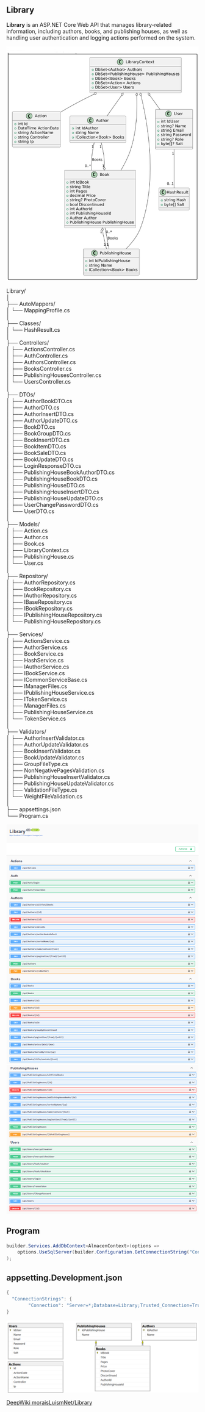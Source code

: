 ## Library

**Library** is an ASP.NET Core Web API that manages library-related information, including authors, books, and publishing houses, as well as handling user authentication and logging actions performed on the system.

![Library](img/UML.png)

Library/  
│  
├── AutoMappers/  
│   └── MappingProfile.cs  
│  
├── Classes/  
│   └── HashResult.cs  
│  
├── Controllers/  
│   ├── ActionsController.cs  
│   ├── AuthController.cs  
│   ├── AuthorsController.cs  
│   ├── BooksController.cs  
│   ├── PublishingHousesController.cs  
│   └── UsersController.cs  
│  
├── DTOs/  
│   ├── AuthorBookDTO.cs  
│   ├── AuthorDTO.cs  
│   ├── AuthorInsertDTO.cs  
│   ├── AuthorUpdateDTO.cs  
│   ├── BookDTO.cs  
│   ├── BookGroupDTO.cs  
│   ├── BookInsertDTO.cs  
│   ├── BookItemDTO.cs  
│   ├── BookSaleDTO.cs  
│   ├── BookUpdateDTO.cs  
│   ├── LoginResponseDTO.cs  
│   ├── PublishingHouseBookAuthorDTO.cs  
│   ├── PublishingHouseBookDTO.cs  
│   ├── PublishingHouseDTO.cs  
│   ├── PublishingHouseInsertDTO.cs  
│   ├── PublishingHouseUpdateDTO.cs  
│   ├── UserChangePasswordDTO.cs  
│   └── UserDTO.cs  
│  
├── Models/  
│   ├── Action.cs  
│   ├── Author.cs  
│   ├── Book.cs  
│   ├── LibraryContext.cs  
│   ├── PublishingHouse.cs  
│   └── User.cs  
│  
├── Repository/  
│   ├── AuthorRepository.cs  
│   ├── BookRepository.cs  
│   ├── IAuthorRepository.cs  
│   ├── IBaseRepository.cs  
│   ├── IBookRepository.cs  
│   ├── IPublishingHouseRepository.cs  
│   └── PublishingHouseRepository.cs  
│  
├── Services/  
│   ├── ActionsService.cs  
│   ├── AuthorService.cs  
│   ├── BookService.cs  
│   ├── HashService.cs  
│   ├── IAuthorService.cs  
│   ├── IBookService.cs  
│   ├── ICommonServiceBase.cs  
│   ├── IManagerFiles.cs  
│   ├── IPublishingHouseService.cs  
│   ├── ITokenService.cs  
│   ├── ManagerFiles.cs  
│   ├── PublishingHouseService.cs  
│   └── TokenService.cs  
│  
├── Validators/  
│   ├── AuthorInsertValidator.cs  
│   ├── AuthorUpdateValidator.cs  
│   ├── BookInsertValidator.cs  
│   ├── BookUpdateValidator.cs  
│   ├── GroupFileType.cs  
│   ├── NonNegativePagesValidation.cs  
│   ├── PublishingHouseInsertValidator.cs  
│   ├── PublishingHouseUpdateValidator.cs  
│   ├── ValidationFileType.cs  
│   └── WeightFileValidation.cs  
│  
├── appsettings.json  
└── Program.cs  

![Library](img/1.png)
![Library](img/2.png)


## Program
```cs 
builder.Services.AddDbContext<AlmacenContext>(options =>
    options.UseSqlServer(builder.Configuration.GetConnectionString("Connection"))
);
``` 

## appsetting.Development.json
```cs 
{
  "ConnectionStrings": {
        "Connection": "Server=*;Database=Library;Trusted_Connection=True;TrustServerCertificate=True;MultipleActiveResultSets=True"
}
``` 
![Library](img/DB.png)

[DeepWiki moraisLuismNet/Library](https://deepwiki.com/moraisLuismNet/Library)